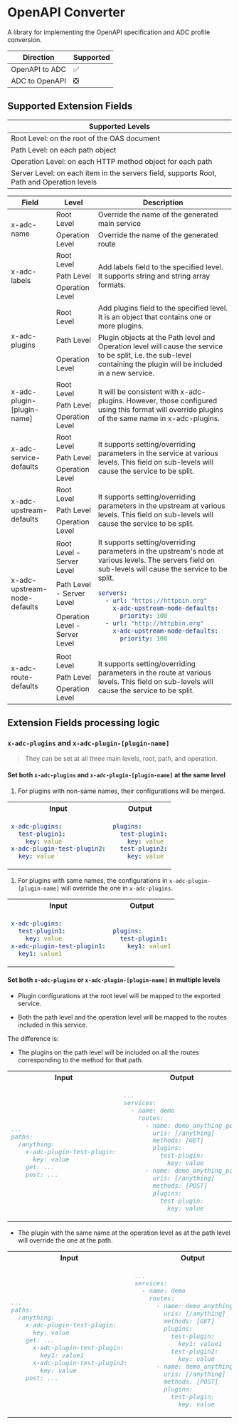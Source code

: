 # OpenAPI Converter

A library for implementing the OpenAPI specification and ADC profile conversion.

| Direction      | Supported |
| -------------- | --------- |
| OpenAPI to ADC | ✅         |
| ADC to OpenAPI | ❎         |

## Supported Extension Fields

| Supported Levels                                                                          |
| ----------------------------------------------------------------------------------------- |
| Root Level: on the root of the OAS document                                               |
| Path Level: on each path object                                                           |
| Operation Level: on each HTTP method object for each path                                 |
| Server Level: on each item in the servers field, supports Root, Path and Operation levels |

<table>
  <thead>
    <tr>
      <th>Field</th>
      <th>Level</th>
      <th>Description</th>
    </tr>
  </thead>
  <tbody>
    <tr>
      <td rowspan="2">x-adc-name</td>
      <td>Root Level</td>
      <td>Override the name of the generated main service</td>
    </tr>
    <tr>
      <td>Operation Level</td>
      <td>Override the name of the generated route</td>
    </tr>
    <tr>
      <td rowspan="3">x-adc-labels</td>
      <td>Root Level</td>
      <td rowspan="3">Add labels field to the specified level. It supports string and string array formats.</td>
    </tr>
    <tr>
      <td>Path Level</td>
    </tr>
    <tr>
      <td>Operation Level</td>
    </tr>
    <tr>
      <td rowspan="3">x-adc-plugins</td>
      <td>Root Level</td>
      <td>Add plugins field to the specified level. It is an object that contains one or more plugins.</td>
    </tr>
    <tr>
      <td>Path Level</td>
      <td rowspan="2">Plugin objects at the Path level and Operation level will cause the service to be split, i.e. the sub-level containing the plugin will be included in a new service.</td>
    </tr>
    <tr>
      <td>Operation Level</td>
    </tr>
    <tr>
      <td rowspan="3">x-adc-plugin-[plugin-name]</td>
      <td>Root Level</td>
      <td rowspan="3">It will be consistent with x-adc-plugins. However, those configured using this format will override plugins of the same name in x-adc-plugins.</td>
    </tr>
    <tr>
      <td>Path Level</td>
    </tr>
    <tr>
      <td>Operation Level</td>
    </tr>
    <tr>
      <td rowspan="3">x-adc-service-defaults</td>
      <td>Root Level</td>
      <td rowspan="3">It supports setting/overriding parameters in the service at various levels. This field on sub-levels will cause the service to be split.</td>
    </tr>
    <tr>
      <td>Path Level</td>
    </tr>
    <tr>
      <td>Operation Level</td>
    </tr>
    <tr>
      <td rowspan="3">x-adc-upstream-defaults</td>
      <td>Root Level</td>
      <td rowspan="3">It supports setting/overriding parameters in the upstream at various levels. This field on sub-levels will cause the service to be split.</td>
    </tr>
    <tr>
      <td>Path Level</td>
    </tr>
    <tr>
      <td>Operation Level</td>
    </tr>
    <tr>
      <td rowspan="3">x-adc-upstream-node-defaults</td>
      <td>Root Level - Server Level</td>
      <td rowspan="3">It supports setting/overriding parameters in the upstream's node at various levels. The servers field on sub-levels will cause the service to be split.<br>

```yaml
servers:
  - url: "https://httpbin.org"
    x-adc-upstream-node-defaults:
      priority: 100
  - url: "http://httpbin.org"
    x-adc-upstream-node-defaults:
      priority: 100
```

</td>
    </tr>
    <tr>
      <td>Path Level - Server Level</td>
    </tr>
    <tr>
      <td>Operation Level - Server Level</td>
    </tr>
    <tr>
      <td rowspan="3">x-adc-route-defaults</td>
      <td>Root Level</td>
      <td rowspan="3">It supports setting/overriding parameters in the route at various levels. This field on sub-levels will cause the service to be split.</td>
    </tr>
    <tr>
      <td>Path Level</td>
    </tr>
    <tr>
      <td>Operation Level</td>
    </tr>
  </tbody>
</table>

## Extension Fields processing logic

### `x-adc-plugins` and `x-adc-plugin-[plugin-name]`

> They can be set at all three main levels, root, path, and operation.

#### Set both `x-adc-plugins` and `x-adc-plugin-[plugin-name]` at the same level

1. For plugins with non-same names, their configurations will be merged.

<table>
  <tr>
    <th>Input</th>
    <th>Output</th>
  </tr>
  <tr>
<td>

```yaml
x-adc-plugins:
  test-plugin1:
    key: value
x-adc-plugin-test-plugin2:
  key: value
```

</td>
<td>

```yaml
plugins:
  test-plugin1:
    key: value
  test-plugin2:
    key: value
```

</td>
  </tr>
</table>

1. For plugins with same names, the configurations in `x-adc-plugin-[plugin-name]` will override the one in `x-adc-plugins`.

<table>
  <tr>
    <th>Input</th>
    <th>Output</th>
  </tr>
  <tr>
<td>

```yaml
x-adc-plugins:
  test-plugin1:
    key: value
x-adc-plugin-test-plugin1:
  key1: value1
```

</td>
<td>

```yaml
plugins:
  test-plugin1:
    key1: value1
```

</td>
  </tr>
</table>

#### Set both `x-adc-plugins` or `x-adc-plugin-[plugin-name]` in multiple levels

- Plugin configurations at the root level will be mapped to the exported service.

- Both the path level and the operation level will be mapped to the routes included in this service.

The difference is:

- The plugins on the path level will be included on all the routes corresponding to the method for that path.

<table>
  <tr>
    <th>Input</th>
    <th>Output</th>
  </tr>
  <tr>
<td>

```yaml
...
paths:
  /anything:
    x-adc-plugin-test-plugin:
      key: value
    get: ...
    post: ...
```

</td>
<td>

```yaml
...
services:
  - name: demo
    routes:
      - name: demo_anything_get
        uris: [/anything]
        methods: [GET]
        plugins:
          test-plugin:
            key: value
      - name: demo_anything_post
        uris: [/anything]
        methods: [POST]
        plugins:
          test-plugin:
            key: value
```

</td>
  </tr>
</table>

- The plugin with the same name at the operation level as at the path level will override the one at the path.

<table>
  <tr>
    <th>Input</th>
    <th>Output</th>
  </tr>
  <tr>
<td>

```yaml
...
paths:
  /anything:
    x-adc-plugin-test-plugin:
      key: value
    get: ...
      x-adc-plugin-test-plugin:
        key1: value1
      x-adc-plugin-test-plugin2:
        key: value
    post: ...
```

</td>
<td>

```yaml
...
services:
  - name: demo
    routes:
      - name: demo_anything_get
        uris: [/anything]
        methods: [GET]
        plugins:
          test-plugin:
            key1: value1
          test-plugin2:
            key: value
      - name: demo_anything_post
        uris: [/anything]
        methods: [POST]
        plugins:
          test-plugin:
            key: value
```

</td>
  </tr>
</table>
